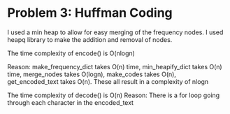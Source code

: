 # Problem 3: Huffman Coding

I used a min heap to allow for easy merging of the frequency nodes. I used heapq library to make the addition and removal of nodes.

The time complexity of encode() is O(nlogn) 

Reason: make_frequency_dict takes O(n) time, min_heapify_dict takes O(n) time, merge_nodes takes O(logn), make_codes takes O(n), get_encoded_text takes O(n). These all result in a complexity of nlogn

The time complexity of decode() is O(n) Reason: There is a for loop going through each character in the encoded_text
